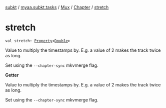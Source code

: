 [subkt](../../../index.md) / [myaa.subkt.tasks](../../index.md) / [Mux](../index.md) / [Chapter](index.md) / [stretch](./stretch.md)

# stretch

`val stretch: `[`Property`](https://docs.gradle.org/current/javadoc/org/gradle/api/provider/Property.html)`<`[`Double`](https://kotlinlang.org/api/latest/jvm/stdlib/kotlin/-double/index.html)`>`

Value to multiply the timestamps by. E.g. a value of
2 makes the track twice as long.

Set using the `--chapter-sync` mkvmerge flag.

**Getter**

Value to multiply the timestamps by. E.g. a value of
2 makes the track twice as long.

Set using the `--chapter-sync` mkvmerge flag.

